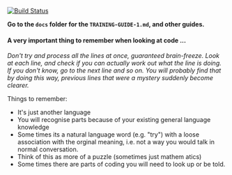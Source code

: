[![Build Status](https://travis-ci.org/jaffamonkey/starter-github-html-tests-travis-netlify.svg?branch=travis-ci)](https://travis-ci.com/jaffamonkey/starter-github-html-tests-travis-netlify)

**Go to the `docs` folder for the `TRAINING-GUIDE-1.md`, and other guides.**

#### A very important thing to remember when looking at code ...

_Don't try and process all the lines at once, guaranteed brain-freeze. Look at each line, and check if you can actually work out what the line is doing. If you don't know, go to the next line and so on. You will probably find that by doing this way, previous lines that were a mystery suddenly become clearer._

Things to remember:
* It's just another language
* You will recognise parts because of your existing general language knowledge
* Some times its a natural language word (e.g. "try") with a loose association with the orginal meaning, i.e. not a way you would talk in normal conversation.
* Think of this as more of a puzzle (sometimes just mathem
atics)
* Some times there are parts of coding you will need to look up or be told.
